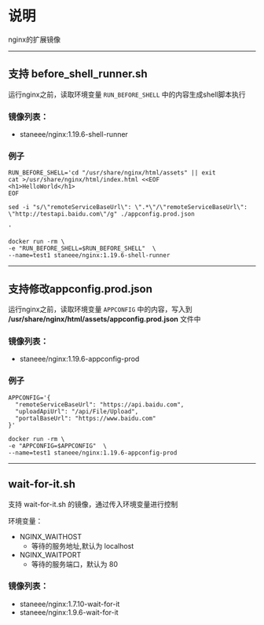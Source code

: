 # 说明
nginx的扩展镜像



---

## 支持 before_shell_runner.sh
运行nginx之前，读取环境变量 `RUN_BEFORE_SHELL` 中的内容生成shell脚本执行


### 镜像列表：
- staneee/nginx:1.19.6-shell-runner

### 例子
```shell
RUN_BEFORE_SHELL='cd "/usr/share/nginx/html/assets" || exit
cat >/usr/share/nginx/html/index.html <<EOF
<h1>HelloWorld</h1>
EOF

sed -i "s/\"remoteServiceBaseUrl\": \".*\"/\"remoteServiceBaseUrl\": \"http://testapi.baidu.com\"/g" ./appconfig.prod.json

'

docker run -rm \
-e "RUN_BEFORE_SHELL=$RUN_BEFORE_SHELL"  \
--name=test1 staneee/nginx:1.19.6-shell-runner
```

---

## 支持修改appconfig.prod.json
运行nginx之前，读取环境变量 `APPCONFIG` 中的内容，写入到 **/usr/share/nginx/html/assets/appconfig.prod.json** 文件中


### 镜像列表：
- staneee/nginx:1.19.6-appconfig-prod

### 例子
```shell
APPCONFIG='{
  "remoteServiceBaseUrl": "https://api.baidu.com",
  "uploadApiUrl": "/api/File/Upload",
  "portalBaseUrl": "https://www.baidu.com"
}'

docker run -rm \
-e "APPCONFIG=$APPCONFIG"  \
--name=test1 staneee/nginx:1.19.6-appconfig-prod
```

---
## wait-for-it.sh

支持 wait-for-it.sh 的镜像，通过传入环境变量进行控制

环境变量：
- NGINX_WAITHOST
  - 等待的服务地址,默认为 localhost
- NGINX_WAITPORT
  - 等待的服务端口，默认为 80

### 镜像列表：
- staneee/nginx:1.7.10-wait-for-it
- staneee/nginx:1.9.6-wait-for-it